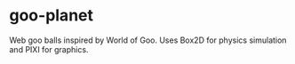 # goo-planet
Web goo balls inspired by World of Goo. Uses Box2D for physics simulation and PIXI for graphics.

